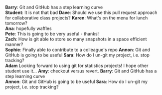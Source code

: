 **Barry**: Git and GitHub has a step learning curve  
**Student**: It is not that bad
**Dave**: Should we use this pull request approach for collaborative class projects?
**Karen**: What's on the menu for lunch tomorrow?  
**Ana**: hopefully waffles  
**Pete**: This is going to be very useful - thanks!  
**Zach**: How is git able to store so many snapshots in a space efficient manner?  
**Sophie**: Finally able to contribute to a colleague's repo
**Annon**:  Git and GitHub is going to be useful
**Sara**: How do I un-git my project, i.e. stop tracking?  
**Adam** Looking forward to using git for statistics projects! I hope other student use it...
**Amy**: checkout versus revert.
**Barry**: Git and GitHub has a step learning curve  
**Annon**:  Git and GitHub is going to be useful
**Sara**: How do I un-git my project, i.e. stop tracking?  
